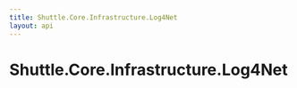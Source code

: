 ```yaml
---
title: Shuttle.Core.Infrastructure.Log4Net
layout: api 
---
```

# Shuttle.Core.Infrastructure.Log4Net

